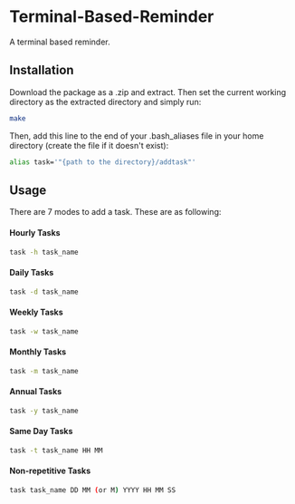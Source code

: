 # Terminal-Based-Reminder
A terminal based reminder.

## Installation

Download the package as a .zip and extract. Then set the current working directory as the extracted directory and simply run:

```bash
make
```

Then, add this line to the end of your .bash_aliases file in your home directory (create the file if it doesn't exist):


```bash
alias task='"{path to the directory}/addtask"'
```

## Usage

There are 7 modes to add a task. These are as following:

#### Hourly Tasks
```bash
task -h task_name
```

#### Daily Tasks
```bash
task -d task_name
```

#### Weekly Tasks
```bash
task -w task_name
```

#### Monthly Tasks
```bash
task -m task_name
```

#### Annual Tasks
```bash
task -y task_name
```

#### Same Day Tasks
```bash
task -t task_name HH MM
```

#### Non-repetitive Tasks
```bash
task task_name DD MM (or M) YYYY HH MM SS
```





